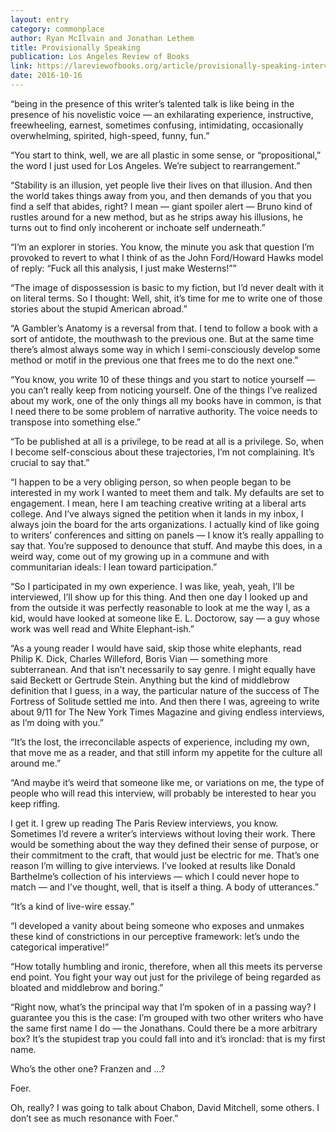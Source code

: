 ```yaml
---
layout: entry
category: commonplace
author: Ryan McIlvain and Jonathan Lethem
title: Provisionally Speaking
publication: Los Angeles Review of Books
link: https://lareviewofbooks.org/article/provisionally-speaking-interview-jonathan-lethem/
date: 2016-10-16
---
```


“being in the presence of this writer’s talented talk is like being in the presence of his novelistic voice — an exhilarating experience, instructive, freewheeling, earnest, sometimes confusing, intimidating, occasionally overwhelming, spirited, high-speed, funny, fun.”

“You start to think, well, we are all plastic in some sense, or “propositional,” the word I just used for Los Angeles. We’re subject to rearrangement.”

“Stability is an illusion, yet people live their lives on that illusion. And then the world takes things away from you, and then demands of you that you find a self that abides, right? I mean — giant spoiler alert — Bruno kind of rustles around for a new method, but as he strips away his illusions, he turns out to find only incoherent or inchoate self underneath.”

“I’m an explorer in stories. You know, the minute you ask that question I’m provoked to revert to what I think of as the John Ford/Howard Hawks model of reply: “Fuck all this analysis, I just make Westerns!””

“The image of dispossession is basic to my fiction, but I’d never dealt with it on literal terms. So I thought: Well, shit, it’s time for me to write one of those stories about the stupid American abroad.”

“A Gambler’s Anatomy is a reversal from that. I tend to follow a book with a sort of antidote, the mouthwash to the previous one. But at the same time there’s almost always some way in which I semi-consciously develop some method or motif in the previous one that frees me to do the next one.”

“You know, you write 10 of these things and you start to notice yourself — you can’t really keep from noticing yourself. One of the things I’ve realized about my work, one of the only things all my books have in common, is that I need there to be some problem of narrative authority. The voice needs to transpose into something else.”

“To be published at all is a privilege, to be read at all is a privilege. So, when I become self-conscious about these trajectories, I’m not complaining. It’s crucial to say that.”

“I happen to be a very obliging person, so when people began to be interested in my work I wanted to meet them and talk. My defaults are set to engagement. I mean, here I am teaching creative writing at a liberal arts college. And I’ve always signed the petition when it lands in my inbox, I always join the board for the arts organizations. I actually kind of like going to writers’ conferences and sitting on panels — I know it’s really appalling to say that. You’re supposed to denounce that stuff. And maybe this does, in a weird way, come out of my growing up in a commune and with communitarian ideals: I lean toward participation.”

“So I participated in my own experience. I was like, yeah, yeah, I’ll be interviewed, I’ll show up for this thing. And then one day I looked up and from the outside it was perfectly reasonable to look at me the way I, as a kid, would have looked at someone like E. L. Doctorow, say — a guy whose work was well read and White Elephant-ish.”

“As a young reader I would have said, skip those white elephants, read Philip K. Dick, Charles Willeford, Boris Vian — something more subterranean. And that isn’t necessarily to say genre. I might equally have said Beckett or Gertrude Stein. Anything but the kind of middlebrow definition that I guess, in a way, the particular nature of the success of The Fortress of Solitude settled me into. And then there I was, agreeing to write about 9/11 for The New York Times Magazine and giving endless interviews, as I’m doing with you.”

“It’s the lost, the irreconcilable aspects of experience, including my own, that move me as a reader, and that still inform my appetite for the culture all around me.”

“And maybe it’s weird that someone like me, or variations on me, the type of people who will read this interview, will probably be interested to hear you keep riffing.

I get it. I grew up reading The Paris Review interviews, you know. Sometimes I’d revere a writer’s interviews without loving their work. There would be something about the way they defined their sense of purpose, or their commitment to the craft, that would just be electric for me. That’s one reason I’m willing to give interviews. I’ve looked at results like Donald Barthelme’s collection of his interviews — which I could never hope to match — and I’ve thought, well, that is itself a thing. A body of utterances.”

“It’s a kind of live-wire essay.”

“I developed a vanity about being someone who exposes and unmakes these kind of constrictions in our perceptive framework: let’s undo the categorical imperative!”

“How totally humbling and ironic, therefore, when all this meets its perverse end point. You fight your way out just for the privilege of being regarded as bloated and middlebrow and boring.”

“Right now, what’s the principal way that I’m spoken of in a passing way? I guarantee you this is the case: I’m grouped with two other writers who have the same first name I do — the Jonathans. Could there be a more arbitrary box? It’s the stupidest trap you could fall into and it’s ironclad: that is my first name.

Who’s the other one? Franzen and …?

Foer.

Oh, really? I was going to talk about Chabon, David Mitchell, some others. I don’t see as much resonance with Foer.”
